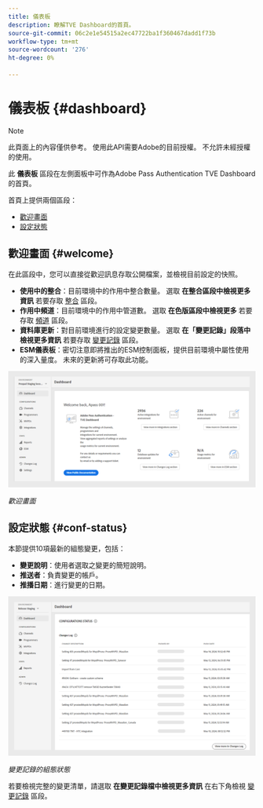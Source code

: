 ```yaml
---
title: 儀表板
description: 瞭解TVE Dashboard的首頁。
source-git-commit: 06c2e1e54515a2ec47722ba1f360467dadd1f73b
workflow-type: tm+mt
source-wordcount: '276'
ht-degree: 0%

---
```



# 儀表板 {#dashboard}

>[!NOTE]
>
>此頁面上的內容僅供參考。 使用此API需要Adobe的目前授權。 不允許未經授權的使用。

此 **儀表板** 區段在左側面板中可作為Adobe Pass Authentication TVE Dashboard的首頁。

首頁上提供兩個區段：

* [歡迎畫面](#welcome-screen)
* [設定狀態](#configuration-status)

## 歡迎畫面 {#welcome}

在此區段中，您可以直接從歡迎訊息存取公開檔案，並檢視目前設定的快照。

* **使用中的整合**：目前環境中的作用中整合數量。 選取 **在整合區段中檢視更多資訊** 若要存取 [整合](tve-dashboard-integrations.md) 區段。
* **作用中頻道**：目前環境中的作用中管道數。 選取 **在色版區段中檢視更多** 若要存取 [頻道](tve-dashboard-channels.md) 區段。
* **資料庫更新**：對目前環境進行的設定變更數量。 選取 **在「變更記錄」段落中檢視更多資訊** 若要存取 [變更記錄](tve-dashboard-changes-log.md) 區段。
* **ESM儀表板**：密切注意即將推出的ESM控制面板，提供目前環境中屬性使用的深入量度。 未來的更新將可存取此功能。

![歡迎畫面](assets/welcome-screen.png)

*歡迎畫面*

## 設定狀態 {#conf-status}

本節提供10項最新的組態變更，包括：

* **變更說明**：使用者選取之變更的簡短說明。
* **推送者**：負責變更的帳戶。
* **推播日期**：進行變更的日期。

![變更記錄的組態狀態](assets/configuration-status.png)

*變更記錄的組態狀態*

若要檢視完整的變更清單，請選取 **在變更記錄檔中檢視更多資訊** 在右下角檢視 [變更記錄](tve-dashboard-changes-log.md) 區段。
